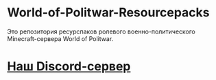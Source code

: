 # World-of-Politwar-Resourcepacks
Это репозитория ресурспаков ролевого военно-политического Minecraft-сервера World of Politwar.
# [Наш Discord-сервер](https://discord.gg/QacJFtjMmS)
